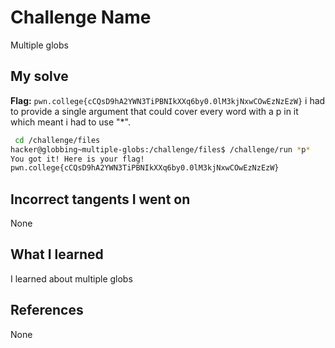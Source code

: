 # Challenge Name
  Multiple globs

## My solve
**Flag:** `pwn.college{cCQsD9hA2YWN3TiPBNIkXXq6by0.0lM3kjNxwCOwEzNzEzW}`
i had to provide a single argument that could cover every word with a p in it which meant i had to use "*".

```bash
 cd /challenge/files
hacker@globbing~multiple-globs:/challenge/files$ /challenge/run *p*
You got it! Here is your flag!
pwn.college{cCQsD9hA2YWN3TiPBNIkXXq6by0.0lM3kjNxwCOwEzNzEzW}
```
## Incorrect tangents I went on
None

## What I learned
I learned about multiple globs

## References 
None
